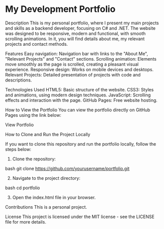# My Development Portfolio

Description
This is my personal portfolio, where I present my main projects and skills as a backend developer, focusing on C# and .NET. The website was designed to be responsive, modern and functional, with smooth scrolling animations. In it, you will find details about me, my relevant projects and contact methods.

Features
Easy navigation: Navigation bar with links to the "About Me", "Relevant Projects" and "Contact" sections.
Scrolling animation: Elements move smoothly as the page is scrolled, creating a pleasant visual experience.
Responsive design: Works on mobile devices and desktops.
Relevant Projects: Detailed presentation of projects with code and descriptions.

Technologies Used
HTML5: Basic structure of the website.
CSS3: Styles and animations, using modern design techniques.
JavaScript: Scrolling effects and interaction with the page.
GitHub Pages: Free website hosting.

How to View the Portfolio
You can view the portfolio directly on GitHub Pages using the link below:

View Portfolio


How to Clone and Run the Project Locally

If you want to clone this repository and run the portfolio locally, follow the steps below:

1. Clone the repository:

bash
git clone https://github.com/yourusername/portfolio.git


2. Navigate to the project directory:

bash
cd portfolio


3. Open the index.html file in your browser.


Contributions
This is a personal project.


License
This project is licensed under the MIT license - see the LICENSE file for more details.

